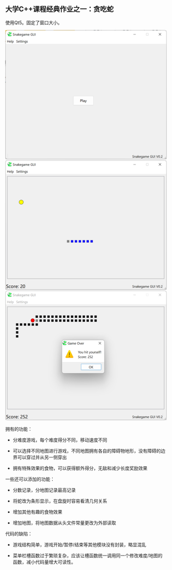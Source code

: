 ## 大学C++课程经典作业之一：贪吃蛇

使用Qt5。固定了窗口大小。

![](a.png)
![](b.png)
![](c.png)

拥有的功能：

- 分难度游戏，每个难度得分不同，移动速度不同

- 可以选择不同地图进行游戏，不同地图拥有各自的障碍物地形，没有障碍的边界可以穿过并从另一侧穿出

- 拥有特殊效果的食物，可以获得额外得分，无敌和减少长度奖励效果

一些还可以添加的功能：

- 分数记录，分地图记录最高记录

- 将蛇改为条形显示，在盘旋时容易看清几何关系

- 增加其他有趣的食物效果

- 增加地图，将地图数据从头文件常量更改为外部读取

代码的缺陷：

- 游戏结构简单，游戏开始/暂停/结束等其他模块没有封装，略显混乱

- 菜单栏槽函数过于繁琐复杂，应该让槽函数统一调用同一个修改难度/地图的函数，减小代码量增大可读性。